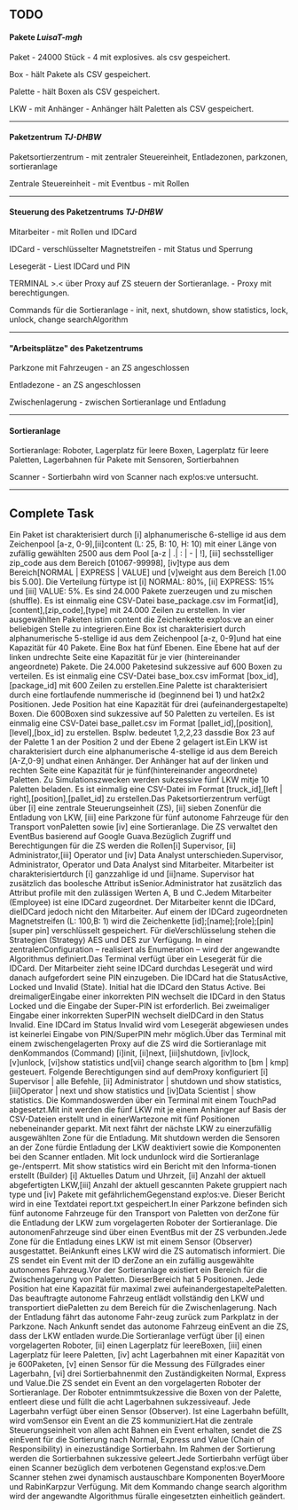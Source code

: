 ## TODO

#### Pakete _LuisaT-mgh_

Paket - 24000 Stück - 4 mit explosives.
    als csv gespeichert.


Box - hält Pakete
    als CSV gespeichert.


Palette - hält Boxen
    als CSV gespeichert.


LKW - mit Anhänger - Anhänger hält Paletten
    als CSV gespeichert.

---
#### Paketzentrum _TJ-DHBW_

Paketsortierzentrum - mit zentraler Steuereinheit, Entladezonen, parkzonen, sortieranlage

Zentrale Steuereinheit - mit Eventbus - mit Rollen

---
#### Steuerung des Paketzentrums _TJ-DHBW_

Mitarbeiter - mit Rollen und IDCard

IDCard - verschlüsselter Magnetstreifen - mit Status und Sperrung

Lesegerät - Liest IDCard und PIN

TERMINAL >.<
    über Proxy auf ZS steuern der Sortieranlage. - Proxy mit berechtigungen.

Commands für die Sortieranlage - init, next, shutdown, show statistics, lock, unlock, change searchAlgorithm

---
#### "Arbeitsplätze" des Paketzentrums

Parkzone mit Fahrzeugen - an ZS angeschlossen

Entladezone - an ZS angeschlossen

Zwischenlagerung - zwischen Sortieranlage und Entladung

---
#### Sortieranlage

Sortieranlage: Roboter, Lagerplatz für leere Boxen, Lagerplatz für leere Paletten, Lagerbahnen für Pakete mit Sensoren, Sortierbahnen

Scanner - Sortierbahn wird von Scanner nach exp!os:ve untersucht.


---

## Complete Task

Ein Paket ist charakterisiert durch [i] alphanumerische 6-stellige id aus dem Zeichenpool [a-z, 0-9],[ii]content (L: 25, B: 10, H: 10) mit einer Länge von zufällig gewählten 2500 aus dem Pool [a-z | .| : | - | !],  [iii]  sechsstelliger  zip_code  aus dem Bereich [01067-99998],  [iv]type  aus dem Bereich[NORMAL | EXPRESS | VALUE] und [v]weight aus dem Bereich [1.00 bis 5.00]. Die Verteilung fürtype ist [i] NORMAL: 80%, [ii] EXPRESS: 15% und [iii] VALUE: 5%. Es sind  24.000 Pakete  zuerzeugen und zu mischen (shuffle). Es ist einmalig eine CSV-Datei base_package.csv im Format[id],[content],[zip_code],[type] mit 24.000 Zeilen zu erstellen. In vier ausgewählten Paketen istim content die Zeichenkette  exp!os:ve an einer beliebigen Stelle zu integrieren.Eine  Box  ist charakterisiert durch alphanumerische 5-stellige id aus dem Zeichenpool [a-z, 0-9]und hat eine Kapazität für 40 Pakete. Eine Box hat fünf Ebenen. Eine Ebene hat auf der linken undrechte Seite eine Kapazität für je vier (hintereinander angeordnete) Pakete. Die 24.000 Paketesind sukzessive auf  600 Boxen  zu verteilen. Es ist einmalig eine  CSV-Datei base_box.csv imFormat [box_id],[package_id] mit 600 Zeilen zu erstellen.Eine Palette ist charakterisiert durch eine fortlaufende nummerische id (beginnend bei 1) und hat2x2 Positionen. Jede Position hat eine Kapazität für drei (aufeinandergestapelte) Boxen. Die 600Boxen sind sukzessive auf 50 Paletten zu verteilen. Es ist einmalig eine CSV-Datei base_pallet.csv im Format [pallet_id],[position],[level],[box_id] zu erstellen. Bsplw. bedeutet 1,2,2,23 dassdie Box 23 auf der Palette 1 an der Position 2 und der Ebene 2 gelagert ist.Ein LKW ist charakterisiert durch eine alphanumerische 4-stellige id aus dem Bereich [A-Z,0-9] undhat einen Anhänger. Der Anhänger hat auf der linken und rechten Seite eine Kapazität für je fünf(hintereinander angeordnete) Paletten. Zu Simulationszwecken werden sukzessive fünf LKW mitje 10 Paletten  beladen.   Es   ist   einmalig   eine  CSV-Datei im Format [truck_id],[left | right],[position],[pallet_id] zu erstellen.Das Paketsortierzentrum verfügt über [i] eine zentrale Steuerungseinheit (ZS), [ii] sieben Zonenfür die Entladung von LKW, [iii] eine Parkzone für fünf autonome Fahrzeuge für den Transport vonPaletten sowie [iv] eine Sortieranlage. Die ZS verwaltet den EventBus basierend auf Google Guava.Bezüglich Zugriff und Berechtigungen für die ZS werden die Rollen[i] Supervisor, [ii] Administrator,[iii] Operator und [iv] Data Analyst unterschieden.Supervisor, Administrator, Operator und Data Analyst sind Mitarbeiter. Mitarbeiter ist charakterisiertdurch  [i]  ganzzahlige  id  und  [ii]name. Supervisor hat zusätzlich das boolesche Attribut isSenior.Administrator hat zusätzlich das Attribut profile mit den zulässigen Werten A, B und C.Jedem Mitarbeiter (Employee) ist eine IDCard zugeordnet. Der Mitarbeiter kennt die IDCard, dieIDCard jedoch nicht den Mitarbeiter. Auf einem der IDCard zugeordneten Magnetstreifen (L: 100,B:   1)   wird   die   Zeichenkette   [id];[name];[role];[pin][super   pin]   verschlüsselt   gespeichert.   Für   dieVerschlüsselung stehen die Strategien (Strategy) AES und DES zur Verfügung. In einer zentralenConfiguration – realisiert als Enumeration – wird der angewandte Algorithmus definiert.Das Terminal verfügt über ein Lesegerät für die IDCard. Der Mitarbeiter zieht seine IDCard durchdas Lesegerät und wird danach aufgefordert seine PIN einzugeben. Die IDCard hat die StatusActive,  Locked  und  Invalid  (State).   Initial   hat   die   IDCard   den   Status  Active.   Bei   dreimaligerEingabe einer inkorrekten PIN wechselt die IDCard in den Status  Locked  und die Eingabe der Super-PIN   ist   erforderlich.   Bei   zweimaliger   Eingabe   einer   inkorrekten   SuperPIN   wechselt   dieIDCard in den Status Invalid. Eine IDCard im Status Invalid wird vom Lesegerät abgewiesen undes ist keinerlei Eingabe von PIN/SuperPIN mehr möglich.Über das Terminal mit einem zwischengelagerten Proxy auf die ZS wird die Sortieranlage mit denKommandos (Command) [i]init, [ii]next, [iii]shutdown, [iv]lock, [v]unlock, [vi]show statistics und[vii]  change  search  algorithm   to [bm  |  kmp]  gesteuert. Folgende Berechtigungen  sind  auf   demProxy konfiguriert [i] Supervisor | alle Befehle, [ii] Administrator | shutdown und show statistics, [iii]Operator   |  next  und  show   statistics  und  [iv]Data   Scientist  |  show   statistics.   Die   Kommandoswerden über ein Terminal mit einem TouchPad abgesetzt.Mit init werden die fünf LKW mit je einem Anhänger auf Basis der CSV-Dateien erstellt und in einerWartezone mit fünf Positionen nebeneinander geparkt. Mit  next  fährt der nächste LKW zu einerzufällig ausgewählten Zone für die Entladung. Mit shutdown werden die Sensoren an der Zone fürdie Entladung der LKW deaktiviert sowie die Komponenten bei den Scanner entladen. Mit lock undunlock wird die Sortieranlage ge-/entsperrt. Mit show statistics wird ein Bericht mit den Informa-tionen erstellt (Builder) [i] Aktuelles Datum und Uhrzeit, [ii] Anzahl der aktuell abgefertigten LKW,[iii]  Anzahl der aktuell gescannten Pakete gruppiert nach  type  und  [iv]  Pakete mit gefährlichemGegenstand exp!os:ve. Dieser Bericht wird in eine Textdatei report.txt gespeichert.In einer Parkzone befinden sich fünf autonome Fahrzeuge für den Transport von Paletten von derZone für die Entladung der LKW zum vorgelagerten Roboter der Sortieranlage. Die autonomenFahrzeuge sind über einen EventBus mit der ZS verbunden.Jede  Zone  für   die  Entladung  eines  LKW  ist   mit   einem   Sensor   (Observer)   ausgestattet.   BeiAnkunft eines LKW wird die ZS automatisch informiert. Die ZS sendet ein Event mit der ID derZone an ein zufällig ausgewählte autonomes Fahrzeug.Vor   der  Sortieranlage  existiert   ein  Bereich  für   die  Zwischenlagerung von Paletten.   DieserBereich hat 5 Positionen. Jede Position hat eine Kapazität für maximal zwei aufeinandergestapeltePaletten. Das beauftragte autonome Fahrzeug entlädt vollständig den LKW und transportiert diePaletten zu dem Bereich für die Zwischenlagerung. Nach der Entladung fährt das autonome Fahr-zeug zurück zum Parkplatz in der Parkzone. Nach Ankunft sendet das autonome Fahrzeug einEvent an die ZS, dass der LKW entladen wurde.Die   Sortieranlage   verfügt   über  [i]  einen   vorgelagerten   Roboter,  [ii]  einen   Lagerplatz   für   leereBoxen, [iii] einen Lagerplatz für leere Paletten, [iv] acht Lagerbahnen mit einer Kapazität von je 600Paketen, [v] einen Sensor für die Messung des Füllgrades einer Lagerbahn, [vi] drei Sortierbahnenmit den Zuständigkeiten Normal, Express und Value.Die ZS sendet ein Event an den vorgelagerten Roboter der Sortieranlage. Der Roboter entnimmtsukzessive die Boxen von der Palette, entleert diese und füllt die acht Lagerbahnen sukzessiveauf. Jede Lagerbahn verfügt über einen Sensor (Observer). Ist eine Lagerbahn befüllt, wird vomSensor ein Event an die ZS kommuniziert.Hat die zentrale Steuerungseinheit von allen acht Bahnen ein Event erhalten, sendet die ZS einEvent   für   die   Sortierung   nach   Normal,   Express   und  Value  (Chain of Responsibility)   in   einezuständige Sortierbahn. Im Rahmen der Sortierung werden die Sortierbahnen sukzessive geleert.Jede Sortierbahn verfügt über einen Scanner bezüglich dem verbotenen Gegenstand exp!os:ve.Dem Scanner stehen zwei dynamisch austauschbare Komponenten BoyerMoore und RabinKarpzur Verfügung. Mit dem Kommando change search algorithm wird der angewandte Algorithmus füralle eingesetzten einheitlich geändert.